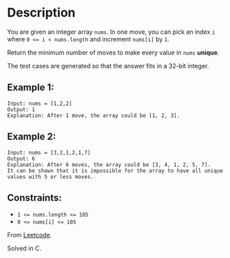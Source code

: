 # Description

You are given an integer array `nums`. In one move, you can pick an index `i` where `0 <= i < nums.length` and increment `nums[i]` by `1`.

Return the minimum number of moves to make every value in `nums` **unique**.

The test cases are generated so that the answer fits in a 32-bit integer.

## Example 1:

```
Input: nums = [1,2,2]
Output: 1
Explanation: After 1 move, the array could be [1, 2, 3].
```

## Example 2:

```
Input: nums = [3,2,1,2,1,7]
Output: 6
Explanation: After 6 moves, the array could be [3, 4, 1, 2, 5, 7].
It can be shown that it is impossible for the array to have all unique values with 5 or less moves.
```

## Constraints:

* `1 <= nums.length <= 105`
* `0 <= nums[i] <= 105`

From [Leetcode](https://leetcode.com/problems/minimum-increment-to-make-array-unique/description/).

Solved in C.
